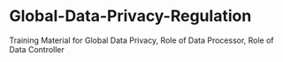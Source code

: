 # Global-Data-Privacy-Regulation
Training Material for Global Data Privacy, Role of Data Processor, Role of Data Controller
